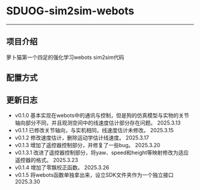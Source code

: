 # SDUOG-sim2sim-webots
---

## 项目介绍

萝卜猫第一个四足的强化学习webots sim2sim代码 

## 配置方式

## 更新日志

 - v0.1.0 基本实现在webots中的通讯与控制，但是狗的仿真模型与实物的关节轴向部分不同，并且观测空间中的线速度估计部分存在问题。 2025.3.13
 - v0.1.1 已修改关节轴向，与实机相同，线速度估计未修改。 2025.3.15
 - v0.1.2 修改速度估计，删除运动学估计线速度。 2025.3.17
 - v0.1.3 增加了遥控器控制部分，并修复了一些bug。 2025.3.20
 - v0.1.3.1 改进了遥控器控制部分，将yaw、speed和height等映射修改为适应遥控器的格式。 2025.3.23
 - v0.1.4 增加了零飘校正函数。 2025.3.26
 - v0.1.5 将webots函数单独拿出来，设立SDK文件夹作为一个独立接口 2025.3.30